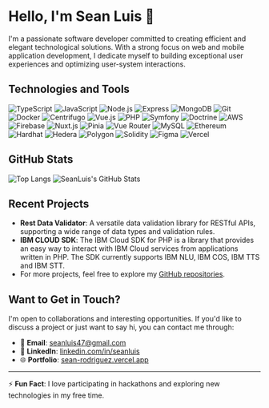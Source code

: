# Hello, I'm Sean Luis 👋

I'm a passionate software developer committed to creating efficient and elegant technological solutions. With a strong focus on web and mobile application development, I dedicate myself to building exceptional user experiences and optimizing user-system interactions.

## Technologies and Tools

![TypeScript](https://img.shields.io/badge/-TypeScript-3178C6?style=flat-square&logo=typescript&logoColor=white)
![JavaScript](https://img.shields.io/badge/-JavaScript-F7DF1E?style=flat-square&logo=javascript&logoColor=black)
![Node.js](https://img.shields.io/badge/-Node.js-339933?style=flat-square&logo=nodedotjs&logoColor=white)
![Express](https://img.shields.io/badge/-Express-000000?style=flat-square&logo=express&logoColor=white)
![MongoDB](https://img.shields.io/badge/-MongoDB-47A248?style=flat-square&logo=mongodb&logoColor=white)
![Git](https://img.shields.io/badge/-Git-F05032?style=flat-square&logo=git&logoColor=white)
![Docker](https://img.shields.io/badge/-Docker-2496ED?style=flat-square&logo=docker&logoColor=white)
![Centrifugo](https://img.shields.io/badge/-Centrifugo-FF5E00?style=flat-square&logo=Centrifugo&logoColor=white)
![Vue.js](https://img.shields.io/badge/-Vue.js-4FC08D?style=flat-square&logo=vue.js&logoColor=white)
![PHP](https://img.shields.io/badge/-PHP-777BB4?style=flat-square&logo=php&logoColor=white)
![Symfony](https://img.shields.io/badge/-Symfony-000000?style=flat-square&logo=symfony&logoColor=white)
![Doctrine](https://img.shields.io/badge/-Doctrine-ffa500?style=flat-square&logo=doctrine&logoColor=white)
![AWS](https://img.shields.io/badge/-AWS-232F3E?style=flat-square&logo=amazon-aws&logoColor=white)
![Firebase](https://img.shields.io/badge/-Firebase-FFCA28?style=flat-square&logo=firebase&logoColor=black)
![Nuxt.js](https://img.shields.io/badge/-Nuxt.js-00DC82?style=flat-square&logo=nuxt.js&logoColor=white)
![Pinia](https://img.shields.io/badge/-Pinia-42b883?style=flat-square&logo=pinia&logoColor=white)
![Vue Router](https://img.shields.io/badge/-Vue%20Router-42b883?style=flat-square&logo=vue.js&logoColor=white)
![MySQL](https://img.shields.io/badge/-MySQL-4479A1?style=flat-square&logo=mysql&logoColor=white)
![Ethereum](https://img.shields.io/badge/-Ethereum-3C3C3D?style=flat-square&logo=ethereum&logoColor=white)
![Hardhat](https://img.shields.io/badge/-Hardhat-FFDB1C?style=flat-square&logo=hardhat&logoColor=black)
![Hedera](https://img.shields.io/badge/-Hedera-000000?style=flat-square&logo=hedera&logoColor=white)
![Polygon](https://img.shields.io/badge/-Polygon-8247E5?style=flat-square&logo=polygon&logoColor=white)
![Solidity](https://img.shields.io/badge/-Solidity-363636?style=flat-square&logo=solidity&logoColor=white)
![Figma](https://img.shields.io/badge/-Figma-F24E1E?style=flat-square&logo=figma&logoColor=white)
![Vercel](https://img.shields.io/badge/-Vercel-000000?style=flat-square&logo=vercel&logoColor=white)


## GitHub Stats

![Top Langs](https://github-readme-stats.vercel.app/api/top-langs/?username=SeanLuis&hide=html&theme=graywhite)
![SeanLuis's GitHub Stats](https://github-readme-stats.vercel.app/api?username=SeanLuis&show_icons=true&count_private=true&line_height=40&theme=graywhite)

## Recent Projects

- **Rest Data Validator**: A versatile data validation library for RESTful APIs, supporting a wide range of data types and validation rules.
- **IBM CLOUD SDK**: The IBM Cloud SDK for PHP is a library that provides an easy way to interact with IBM Cloud services from applications written in PHP. The SDK currently supports IBM NLU, IBM COS, IBM TTS and IBM STT.
- For more projects, feel free to explore my [GitHub repositories](https://github.com/SeanLuis).

## Want to Get in Touch?

I'm open to collaborations and interesting opportunities. If you'd like to discuss a project or just want to say hi, you can contact me through:

- 📧 **Email**: [seanluis47@gmail.com](mailto:seanluis47@gmail.com)
- 💼 **LinkedIn**: [linkedin.com/in/seanluis](https://www.linkedin.com/in/sean-luis-guada-rodr%C3%ADguez-4360a5bb/)
- 🌐 **Portfolio**: [sean-rodriguez.vercel.app](https://sean-rodriguez.vercel.app)

---

⚡ **Fun Fact**: I love participating in hackathons and exploring new technologies in my free time.
